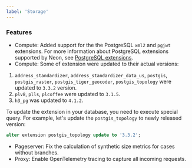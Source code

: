 ```yaml
---
label: 'Storage'
---
```


### Features

- Compute: Added support for the the PostgreSQL `xml2` and `pgjwt` extensions. For more information about PostgreSQL extensions supported by Neon, see [PostgreSQL extensions](https://neon.tech/docs/reference/pg-extensions/).
- Compute: Some of extension were updated to their actual versions:

1. `address_standardizer`, `address_standardizer_data_us`, `postgis`, `postgis_raster`, `postgis_tiger_geocoder`, `postgis_topology` were updated to `3.3.2` version.
2. `plv8`, `plls`, `plcoffee` were updated to `3.1.5`.
3. `h3_pg` was updated to `4.1.2`.

To update the extension in your database, you need to execute special query. For example, let's update the `postgis_topology` to newly released version:

```sql
alter extension postgis_topology update to '3.3.2';
```

- Pageserver: Fix the calculation of synthetic size metrics for cases without branches.
- Proxy: Enable OpenTelemetry tracing to capture all incoming requests.
